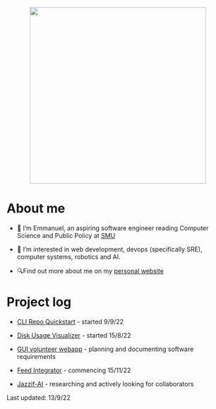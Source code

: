<p align="center"><img src="https://user-images.githubusercontent.com/45187465/189823863-3fcd9393-263c-44ea-b87b-168c16460fd4.png" height="400"></p>

# About me
- 👋 I’m Emmanuel, an aspiring software engineer reading Computer Science and Public Policy at [SMU](https://smu.edu.sg/)

- 👀 I’m interested in web development, devops (specifically SRE), computer systems, robotics and AI. 

- 🔍Find out more about me on my [personal website](https://emmaneugene.github.io)

# Project log

- [CLI Repo Quickstart](https://github.com/emmaneugene/cli-repo-quickstart) - started 9/9/22

- [Disk Usage Visualizer](https://github.com/emmaneugene/disk-usage-visualizer) - started 15/8/22

- [GUI volunteer webapp](https://github.com/Ground-Up-Initiative) - planning and documenting software requirements

- [Feed Integrator](https://github.com/emmaneugene/feed-integrator) - commencing 15/11/22

- [Jazzif-AI](https://github.com/emmaneugene/Jazzif-AI) - researching and actively looking for collaborators

Last updated: 13/9/22

<!---
emmaneugene/emmaneugene is a ✨ special ✨ repository because its `README.md` (this file) appears on your GitHub profile.
You can click the Preview link to take a look at your changes.
--->
